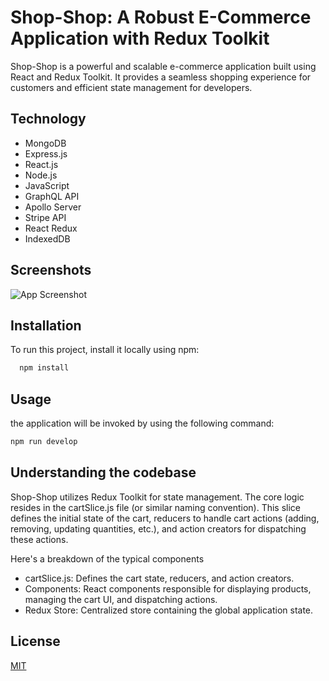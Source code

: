 
# Shop-Shop: A Robust E-Commerce Application with Redux Toolkit


Shop-Shop is a powerful and scalable e-commerce application built using React and Redux Toolkit. It provides a seamless shopping experience for customers and efficient state management for developers.




## Technology

- MongoDB
- Express.js
- React.js
- Node.js
- JavaScript
- GraphQL API
- Apollo Server
- Stripe API
- React Redux
- IndexedDB


## Screenshots

![App Screenshot](https://drive.google.com/file/d/1nvcdZQWx5Di4Crx_x58uB6GFriLmnnRN/view?usp=sharing)


## Installation

To run this project, install it locally using npm:

```bash
  npm install
```
    
## Usage

the application will be invoked by using the following command:

```bash
npm run develop
```


## Understanding the codebase

Shop-Shop utilizes Redux Toolkit for state management. The core logic resides in the cartSlice.js file (or similar naming convention). This slice defines the initial state of the cart, reducers to handle cart actions (adding, removing, updating quantities, etc.), and action creators for dispatching these actions.

Here's a breakdown of the typical components
- cartSlice.js: Defines the cart state, reducers, and action creators.
-  Components: React components responsible for displaying products, managing the cart UI, and dispatching actions.
-  Redux Store: Centralized store containing the global application state.
## License

[MIT](https://choosealicense.com/licenses/mit/)




